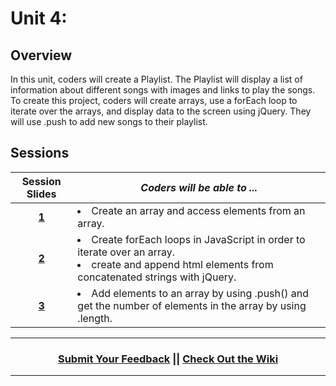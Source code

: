 # Unit 4:

## Overview
In this unit, coders will create a Playlist. The Playlist will display a list of information about different songs with images and links to play the songs. To create this project, coders will create arrays, use a forEach loop to iterate over the arrays, and display data to the screen using jQuery. They will use .push to add new songs to their playlist.

## Sessions 
|Session Slides|*Coders will be able to ...*|
|:-------:|-------|
|[**1**](https://docs.google.com/presentation/d/1WupmzRQHYzYtF3B4EcJIeqb5Ilrhp6E9MpKZsJnXs2g/edit#slide=id.g3cff548657_0_281)| <li> Create an array and access elements from an array. </li> |
|[**2**](https://docs.google.com/presentation/d/1EMB4SovvCYBmAL5yr0d7arj_j-jtGiNA3lePOxsb3_Q/edit#slide=id.g3c8073e551_0_86)| <li> Create forEach loops in JavaScript in order to iterate over an array.</li> <li> create and append html elements from concatenated strings with jQuery. </li> |
|[**3**](https://docs.google.com/presentation/d/1XaQQsNWUHcdIZu0eig97x5NhD3M9Gkwa-9YKcDyaEVk/edit#slide=id.g3a1982a82e_0_0)| <li> Add elements to an array by using .push() and get the number of elements in the array by using .length. </li> |

----
<h3 align="center"><a href="https://docs.google.com/forms/d/e/1FAIpQLSeLpI-m6UKvIxk97F8R1iidFRaYXJ3dfcUuIjx2Pz0WMfO1SA/viewform">Submit Your Feedback</a> || <a href="https://github.com/ScriptEdcurriculum/curriculum18-19/wiki">Check Out the Wiki</a> </h3>

----
